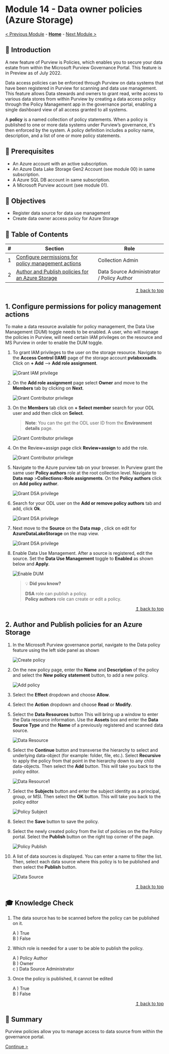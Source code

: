 # Module 14 - Data owner policies (Azure Storage)

[< Previous Module](../modules/module13.md) - **[Home](../README.md)** - [Next Module >](../modules/module15.md)

## :loudspeaker: Introduction

A new feature of Purview is Policies, which enables you to secure your data estate from within the Microsoft Purview Governance Portal. This feature is in Preview as of July 2022.

Data access policies can be enforced through Purview on data systems that have been registered in Purview for scanning and data use management. This feature allows Data stewards and owners to grant read, write access to various data stores from within Purview by creating a data access policy through the Policy Management app in the governance portal, enabling a single dashboard view of all access granted to all systems.

A **policy** is a named collection of policy statements. When a policy is published to one or more data systems under Purview’s governance, it's then enforced by the system. A policy definition includes a policy name, description, and a list of one or more policy statements.

## :thinking: Prerequisites

* An Azure account with an active subscription.
* An Azure Data Lake Storage Gen2 Account (see module 00) in same subscription.
* A Azure SQL DB account in same subscription.
* A Microsoft Purview account (see module 01).

## :dart: Objectives

* Register data source for data use management
* Create data owner access policy for Azure Storage

## :bookmark_tabs: Table of Contents

| #  | Section | Role |
| --- | --- | --- |
| 1 | [Configure permissions for policy management actions](#1-configure-permissions-for-policy-management-actions) | Collection Admin |
| 2 | [Author and Publish policies for an Azure Storage](#2-Author-and-Publish-policies-for-an-Azure-Storage) | Data Source Administrator / Policy Author |

<div align="right"><a href="#module-14---data-owner-policies-azure-storage">↥ back to top</a></div>

## 1. Configure permissions for policy management actions

To make a data resource available for policy management, the Data Use Management (DUM) toggle needs to be enabled. A user, who will manage the policies in Purview, will need certain IAM privileges on the resource and MS Purview in order to enable the DUM toggle.

1. To grant IAM privileges to the user on the storage resource. Navigate to the **Access Control (IAM)** page of the storage account **pvlabxxxadls**. Click on **+ Add** --> **Add role assignment**. 

     ![Grant IAM privilege](../images/module14/14.01-storage-iam.png)

     
2. On the **Add role assignment** page select **Owner** and move to the **Members** tab by clicking on **Next**.

   ![Grant Contributor privilege](../images/module14/M14-T1-img2.png)
   
3. On the **Members** tab click on **+ Select member** search for your ODL user and add then click on **Select**. 
   
   > **Note**: You can the get the ODL user ID from the **Environment details** page.
   
   ![Grant Contributor privilege](../images/module14/M14-T1-img3.png) 

4. On the Review+assign page click **Review+assign** to add the role.
     
     ![Grant Contributor privilege](../images/module14/M14-T1-img4.png) 

5. Navigate to the Azure purview tab on your browser. In Purview grant the same user **Policy authors** role at the root collection level. Navigate to **Data map** >**Collections**>**Role assignments**. On the **Policy authors** click on **Add policy author**.

     ![Grant DSA privilege](../images/module14/M14-T1-img5.png)

6. Search for your ODL user on the **Add or remove policy authors** tab and add, click **Ok**.

   ![Grant DSA privilege](../images/module14/M14-T1-img6.png)
   
 7. Next move to the **Source** on the **Data map** , click on edit for **AzureDataLakeStorage** on the map view.
    
      ![Grant DSA privilege](../images/module14/M14-T1-img7.png)

8. Enable Data Use Management. After a source is registered, edit the source. Set the **Data Use Management** toggle to **Enabled** as shown below and **Apply**.

    ![Enable DUM](../images/module14/M14-T1-img8.png)

    > :bulb: **Did you know?**
    >
    > **DSA** role can publish a policy.  
    > **Policy authors** role can create or edit a policy.

<div align="right"><a href="#module-14---data-owner-policies-azure-storage">↥ back to top</a></div>

## 2. Author and Publish policies for an Azure Storage

1. In the Microsoft Purview governance portal, navigate to the Data policy feature using the left side panel as shown

    ![Create policy](../images/module14/14.07-create-policy.png)

2. On the new policy page, enter the **Name** and **Description** of the policy and select the **New policy statement** button, to add a new policy.

    ![Add policy](../images/module14/14.08-new-policy.png)

3. Select the **Effect** dropdown and choose **Allow**.
4. Select the **Action** dropdown and choose **Read** or **Modify**.
5. Select the **Data Resources** button This will bring up a window to enter the Data resource information. Use the **Assets** box and enter the **Data Source Type** and the **Name** of a previously registered and scanned data source.

    ![Data Resource](../images/module14/14.09-data-resource.png)

6. Select the **Continue** button and transverse the hierarchy to select and underlying data-object (for example: folder, file, etc.). Select **Recursive** to apply the policy from that point in the hierarchy down to any child data-objects. Then select the **Add** button. This will take you back to the policy editor.

    ![Data Resource1](../images/module14/14.10-data-resource2.png)

7. Select the **Subjects** button and enter the subject identity as a principal, group, or MSI. Then select the **OK** button. This will take you back to the policy editor

    ![Policy Subject](../images/module14/14.11-policy-subject.png)

8. Select the **Save** button to save the policy.
9. Select the newly created policy from the list of policies on the the Policy portal. Select the **Publish** button on the right top corner of the page.

    ![Policy Publish](../images/module14/14.12-publish-policy.png)

10. A list of data sources is displayed. You can enter a name to filter the list. Then, select each data source where this policy is to be published and then select the **Publish** button.

    ![Data Source](../images/module14/14.13-publish-policy2.png)

<div align="right"><a href="#module-14---data-owner-policies-azure-storage">↥ back to top</a></div>

## :mortar_board: Knowledge Check

1. The data source has to be scanned before the policy can be published on it.

    A ) True  
    B ) False  

2. Which role is needed for a user to be able to publish the policy.

    A ) Policy Author  
    B ) Owner  
    c ) Data Source Administrator  

3. Once the policy is published, it cannot be edited

    A ) True  
    B ) False  

<div align="right"><a href="#module-00---title">↥ back to top</a></div>

## :tada: Summary

Purview policies allow you to manage access to data source from within the governance portal.

[Continue >](../modules/module15.md)
